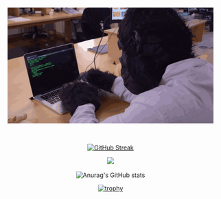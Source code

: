 
<div align="center">
  
  ![Cover Gif](https://github.com/ahmedyounes/ahmedyounes/blob/0476277761841edc077368a324d5b7e1bc42dac0/codemonkey.gif)
  
<br />
  
[![GitHub Streak](https://github-readme-streak-stats.herokuapp.com/?user=ahmedyounes)](https://git.io/streak-stats)

  
![](https://komarev.com/ghpvc/?username=ahmedyounes)

![Anurag's GitHub stats](https://github-readme-stats.vercel.app/api?username=ahmedyounes&show_icons=true&theme=radical)

[![trophy](https://github-profile-trophy.vercel.app/?username=ahmedyounes&theme=onedark)](https://github.com/ryo-ma/github-profile-trophy)  
  
</div>
<!--
**ahmedyounes/ahmedyounes** is a ✨ _special_ ✨ repository because its `README.md` (this file) appears on your GitHub profile.

Here are some ideas to get you started:

- 🔭 I’m currently working on ...
- 🌱 I’m currently learning ...
- 👯 I’m looking to collaborate on ...
- 🤔 I’m looking for help with ...
- 💬 Ask me about ...
- 📫 How to reach me: ...
- 😄 Pronouns: ...
- ⚡ Fun fact: ...
-->
